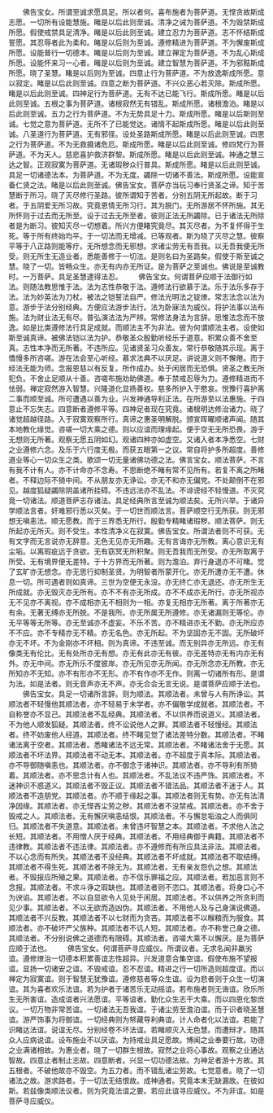 <!-- { "loadSidebar": true } -->
　　佛告宝女。所谓至诚求愿具足。所以者何。喜布施者为菩萨道。无悭贪故斯成志愿。一切所有设能慧施。睹是以后此则至诚。清净之诫为菩萨道。不为毁禁斯成所愿。假使戒禁具足清净。睹是以后此则至诚。建立忍力为菩萨道。志不怀结斯成誓愿。其忍辱者此为柔和。睹是以后则为至诚。遵修精进为菩萨道。不为懈废斯成所愿。设能普行一切德本。睹是以后则为至诚。建立禅定为菩萨道。不为乱心斯成所愿。设能怀来习一心者。睹是以后则为至诚。建立智慧为菩萨道。不为邪黠斯成所愿。晓了圣慧。睹是以后则为至诚。四意止行为菩萨道。不为放逸斯成所愿。意以寂定。睹是以后此则至诚。四意之断为菩萨道。不兴众恶心若灭除。斯成所愿。睹是以后此则至诚。四神足行为菩萨道。无有不达已能飞行。斯成所愿。睹是以后此则至诚。五根之事为菩萨道。诸根寂然无有错乱。斯成所愿。诸根澹泊。睹是以后此则至诚。五力之行为菩萨道。不为无势具足十力。斯成所愿。睹是以后斯则至诚。七觉之意为菩萨道。无所不了已能觉达。诸情不起斯成所愿。睹是以后此则至诚。八圣道行为菩萨道。无有邪径。设处圣路斯成所愿。睹是以后此则至诚。四恩之行为菩萨道。不为无救摄诸危厄。斯成所愿。睹是以后此则至诚。修四梵行为菩萨道。不为天人。慈悲喜护救济群黎。斯成所愿。睹是以后此则至诚。神通之慧三达之智。正观寂寞为菩萨道。无诸瑕秽众行普具。斯成所愿。睹是以后此则至诚。具足一切诸德法本。为菩萨道。不为无度。蠲除一切诸不善法。斯成所愿。设能宣备仁贤之法。睹是以后此则至诚。佛告宝女。菩萨亦当玩习奉行贤圣之谛。知于苦慧断于所习。晓了灭尽修行圣路。彼所谓知于苦者。分别五阴无所起故。断于习者。于五阴爱无所习故。究竟恩情无所习行。其为脱门。无所游居不怀所施。其无所怀则于过去而无所至。设于过去无所至者。彼则正法无所蠲除。已于诸法无所除者是为断习。彼知灭尽一切想着。所兴方便睹究竟尽。其灭尽者。为不复怀得于生死。等于所有终始均平。于一切法而无增减。已等观者。斯为晓了灭尽之慧。彼察平等于八正路则能等疗。无所想念而无邪想。求诸尘劳无有吾我。以无吾我便无所受。则无所生无造业者。悉能善修于一切法。是则名曰为圣路矣。假使于斯至诚之慧。晓了一切。皆畅众生。亦无有内亦无所证。是为菩萨之至诚也。佛说是至诚教时。一万菩萨。具足圣慧逮得法忍。
　　佛告宝女。何谓菩萨应顺于法御行如法。则随法教思惟于法。法为志性恭敬于法。遵修法行欲慕于法。乐于法乐多存于法。法为妙英法为刀杖。被法之铠誓法自严。修法光明法之锭燎。常志法念以法为意。游步于法分别经典。方便应法游步法行。法为卧寐法为威仪。将护法事以法布施。法为财业法无有尽。普弘演法法为严辨。常修法身法为言辞。思惟法念而不放逸。如是比类遵修法行具足成就。而顺法主不为非法。彼为何谓顺法主者。设使如斯至诚真谛。被佛法铠以法为护。恭敬圣众殷勤听经乐于道意。积累众善不舍至真。志性本净而无所著。不违所应。见诸贤圣习众善友。常行恭敬随其示现。离于憍慢多所咨嗟。游在法会至心听经。慕求法典不以厌足。讲说道义则不懈倦。而于经法无能为师。念报恩慈以有反复。所作成办。处于闲居而无恐惧。贤圣之教无所犯负。不舍止足顺从十善。咨嗟布施劝助佛道。奉于禁戒忍辱为力。遵修精进而不怯弱。禅定寂然游入智慧。兴隆道化显扬善权。慈多所护入于愍哀。悦豫行喜护离二事而顺至诚。所可遭遇以善为业。兴发神通导利正法。在所游至以法惠施。于四意止不忘失志。四意断者遵修平等。四神足者现在究竟。诸根明达修治诸力。晓了诸觉超越径路。入于寂寞观察所行。真谛之惠圣明解脱。颁宣晖曜顺诸声闻。随其本地教化缘觉。咨嗟一切大乘之德。则以应谊而理缘起。便于空无无所恐畏。游于无想则无所著。观察无愿五阴如幻。观诸四种亦如虚空。又诸入者本净悉空。七财之业遵修六念。及乐于六行度无极。而获五眼第一之议。常自将护多所超度。善修道业等心一切众生之类。歌颂一切无量诸佛功德之法。佛言宝女。顺法菩萨。不言有我不计有人。亦不计命亦不念寿。不思断绝不睹有常不见所有。若复不离之所睹者。不释边际不猗中间。不从朋友亦无诤讼。亦无不和亦无偏党。不处颠倒不在邪见。越度狐疑蠲除阴盖诸所挂碍。不违远法亦不乱法。不诽谤经不轻慢道。不灭究竟一切诸法。顺道菩萨志存诸法。具足经典所言至诚为顺法矣。无所兴举。于诸异学顺法言者。奸难邪行悉以灭矣。于一切世而顺法言。菩萨顺空行无所获。则无邪想无嗔恚法。顺无愿教。而于三界悉无所行。殷勤专精睹诸瑕秽。顺法菩萨。则无所起亦无所灭。则不受生。本性清净义在寂寞。佛告宝女。所谓法者则不可获。无有文字而无言说亦无辞意。无色无见亦无所趣。无有言诲亦无所教。离心意识无有尘垢。以离瑕疵远于贪欲。无有窈冥无所积聚。则无吾我而无所受。亦无所取离于所受。无有境界便无差特。于十方界而无所著。则为澹泊。弃行身退亦不可睹。觉了玄旷亦无想念。亦无思行抑制圣贤。为明智者所蒙开化。亦无所遭亦无不遭。休息一切。所可遇者则如真谛。三世为空便无永没。亦无终亡亦无退还。亦无所生无所成就。亦无毁灭亦无所有。亦不不有亦无所成。亦不不成亦无所行。亦无所视亦无不见亦不离视。亦不成相亦无不相则为一相。亦复无相亦无所著。离于所著亦无有余。无著无缚亦无所脱。不是我所。亦无所属无所遵修。亦无诸漏则无等伦。亦无平等等无所等。亦无至诚亦不虚妄。不乐不苦。亦不精进亦无不勤。亦无所应亦不不应。亦不专精亦无不精。亦无名色。亦无所起。不为坚固亦无不固。无所破坏亦无不坏。不为金刚亦不坏相。则为真谛。不违至诚。而无别异亦无所远。亦无有像类无有伦比。无有处所亦无有想。亦无有此亦无有彼。亦无差特亦无有内亦无有外。亦无中间。亦无所乐不度彼岸。亦无所见亦无所闻。亦无所念亦无所教。亦无所知亦不无知。亦不有形亦不无形。亦不有作亦不无作。则离一切诸所有形。是谓为法。如是法者。则无音声亦无不声。亦无合会无言无说。是谓菩萨应顺于法也。
　　佛告宝女。具足一切诸所言辞。则为顺法。其顺法者。未曾与人有所诤讼。其顺法者不轻慢他其顺法者。亦不轻易于未学者。亦不偏敬学成就者。其顺法者。不自称誉亦不显己。其顺法者不乱经典。其顺法者。不以供养而说道义。其顺法者。不为他人顺发狐疑。其顺法者。终不讼说他人之罪。其顺法者不轻慢经。其顺法者。终不妨废他人经道。其顺法者。终不睹见觉了诸法差特分数。其顺法者。不睹诸法离于空者。其顺法者。悉睹诸法不远无常。其顺法者。不睹诸法舍于无愿。其顺法者不坏法界。其顺法者不动无本。其顺法者。亦不超度于真本际。其顺法者。亦不导御随嗔恚也。其顺法者。亦不御念于诸神识。其顺法者。亦不导利有所猗着。其顺法者。亦不思念计有人也。其顺法者。不乱法议不违严饰。其顺法者。不迷神识不惑道义。其顺法者不毁正议。其顺法者不错法品。其顺法者不迷于人。其顺法者不造朋党。其顺法者。亦不顺于缘起之事。其顺法者则无有势。亦无有法清净因缘。其顺法者。亦无悭吝尘劳之秽。其顺法者不没禁戒。其顺法者。亦不舍于毁戒之人。其顺法者。无有懈厌嗔恚结恨。其顺法者。不与懈怠垢浊之人而俱同归。其顺法者不失道意。其顺法者。未曾违坏智慧之本。其顺法者。不求他人法之长短。其顺法者。不用憎人厌于经典。其顺法者。不用经典御于典籍。其顺法者不违律教。其顺法者不违法律。其顺法者。亦不遵修而有所应具法非法。其顺法者。不以心念而有所失。其顺法者不没经典。其顺法者不坏成就。其顺法者不取结缚。其顺法者不得生死。其顺法者不除无为。其顺法者。无有亲友怨仇之想。其顺法者。不毁报应所殖之果。其顺法者。亦不信乐罪福之应。其顺法者。若加恶言则不念报。其顺法者。不求斗诤之瑕缺也。其顺法者则不恣口。其顺法者。将身口心不为谀谄。其顺法者。不以自显欲令人见处于闲居。其顺法者。不以供养之所贪利而见少事。其顺法者。不以无欲而造凶伪。其顺法者。不用他人及与己身演说佛道。其顺法者不兴反教。其顺法者不以七财而为贪吝。其顺法者不以糇粮而为服食。其顺法者。亦不破坏严父族种。其顺法者不讥人短。其顺法者。亦不称誉己身之德。其顺法者。不分别说佛之道德而有限碍。其顺法者。咨嗟大乘不以懈厌。是为菩萨应顺于法也。
　　佛告宝女。何谓菩萨寻应威仪。所谓议者。无求名闻非羸劣谊。遵修燎治一切德本积累善谊志性超异。兴发道意合集空谊。假使布施不望报谊。显扬一切诸安之谊。不毁戒谊。忍不忍谊。精进之行一切所造则超度谊。而以禅定为寂寞谊。则于智慧无犹豫谊。遵修慈者等众生谊。设为悲者则于众生一切演谊。其为喜者欢乐法谊。若为护者于诸苦乐无动摇谊。若布施者则无诲谊。欣乐所生无所害谊。造成谊者兴法愿谊。平等谊者。勤化众生志干大乘。而以四恩化黎庶议。一切万物非常苦谊。一切诸法无吾我谊。于诸尘劳至澹泊谊。而于识者晓圣慧谊。游严饰事为将御谊。一切经典则为帑藏导利典谊。计人命者化以法谊。若能了识睹达法谊。说谊无尽。分别经卷不坏法谊。若睹顺灭入无色慧。而遭辩才。随其众人应病说谊。设布施业不以厌谊。为持戒业具足愿故。博闻之业奉要行故。功德之业满诸相故。为惠业者。晓了一切群生根故。寂然之业将心事故。观察之业通达智故。四意止者制止志故。四意断者。兴显一切功德法故。为神足者游十方故。其五根者。不破他故亦不毁空。为五力者。而不错乱诸尘劳故。七觉意者。晓了一切诸法之故。游求路者。于一切法无结恨故。成神通者。究竟本末无缺漏故。在彼如斯。若兹像类顺法议者。则为究竟法谊之要。若应此谊寻应威仪。不为非谊。如是菩萨寻应威仪。
